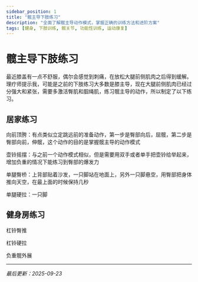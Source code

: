 ```yaml
---
sidebar_position: 1
title: "髋主导下肢练习"
description: "全面了解髋主导动作模式，掌握正确的训练方法和进阶方案"
tags: [健身, 下肢训练, 髋关节, 功能性训练, 运动康复]
---
```


# 髋主导下肢练习

最近膝盖有一点不舒服，偶尔会感觉到刺痛，在放松大腿前侧肌肉之后得到缓解。
理疗师提示我，可能是之前的下肢练习大多数是膝主导，现在大腿前侧肌肉已经过分强大和紧张，需要多激活臀肌和腘绳肌，练习髋主导的动作，所以制定了以下练习。


## 居家练习

向前顶胯：有点类似立定跳远前的准备动作，第一步是臀部向后，屈髋，第二步是臀部向前，伸髋，这个动作的目的是掌握髋主导的动作模式

壶铃摇摆：与之前一个动作模式相似，但是需要用双手或者单手把壶铃给举起来，增加负重的情况下能练习到臀部的爆发力

单腿臀桥：上背部贴着沙发，一只脚站在地面上，另外一只脚悬空，用臀部把身体推向天空，在最上面的时候保持几秒

单腿硬拉：一只脚


## 健身房练习

杠铃臀推

杠铃硬拉

负重髋外展


---

*最后更新：2025-09-23*